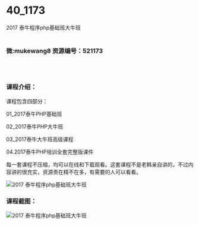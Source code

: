 # 40_1173
2017 泰牛程序php基础班大牛班
<br/></br>
<h3>微:mukewang8 资源编号：521173</h3>
<br/></br>
<h3>课程介绍：</h3>
<p>课程包含四部分：</p>
<div class="info-desc">
<p>01_2017泰牛<a title="查看与 PHP 相关的文章" target="_blank">PHP</a>基础班</p>
<p>02_2017泰牛PHP大牛班</p>
<p>03_2017泰牛大牛班高级课程</p>
<p>04.2017泰牛PHP培训全套完整版课件</p>
<p>每一套课程不压缩，均可以在线和下载观看。这套课程不是老韩亲自讲的，不过内容讲的很充实，资源贵在精不在多，有需要的人可以看看。</p>
<div class="js-video-btn video-btn"><img src="https://www.ko996.com/wp-content/uploads/img/2018/03/2-112.png" alt="2017 泰牛程序php基础班大牛班"></div>
<h3></h3>
<h3>课程截图：</h3>
<p><img src="https://www.ko996.com/wp-content/uploads/img/2018/03/3-113-300x118.png" alt="2017 泰牛程序php基础班大牛班"></p>


			
</div>
